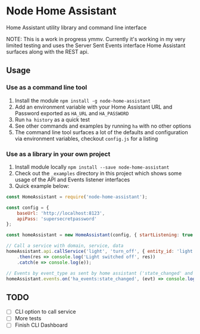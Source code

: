 # Node Home Assistant

Home Assistant utility library and command line interface

NOTE: This is a work in progress ymmv.  Currently it's working in my very limited testing and uses the Server Sent Events interface Home Assistant surfaces along with the REST api.

## Usage

### Use as a command line tool

1. Install the module `npm install -g node-home-assistant`
2. Add an environment variable with your Home Assistant URL and Password exported as `HA_URL` and `HA_PASSWORD`
3. Run `ha history` as a quick test
4. See other commands and examples by running `ha` with no other options
5. The command line tool surfaces a lot of the defaults and configuration via environment variables, checkout `config.js` for a listing

### Use as a library in your own project
1. Install module locally `npm install --save node-home-assistant`
2. Check out the `_examples` directory in this project which shows some usage of the API and Events listener interfaces
3. Quick example below:

```javascript
const HomeAssistant = require('node-home-assistant');

const config = {
    baseUrl: 'http://localhost:8123',
    apiPass: 'supersecretpassword'
};

const homeAssistant = new HomeAssistant(config, { startListening: true });

// Call a service with domain, service, data
homeAssistant.api.callService('light', 'turn_off', { entity_id: 'light.office_hue_room' })
    .then(res => console.log('Light switched off', res))
    .catch(e => console.log(e));

// Events by event_type as sent by home assistant ('state_changed' and 'service_executed' from home assistant below)
homeAssistant.events.on('ha_events:state_changed', (evt) => console.log(`(ha_events:state_changed) ${JSON.stringify(evt)}`));
```

## TODO
- [ ] CLI option to call service
- [ ] More tests
- [ ] Finish CLI Dashboard
